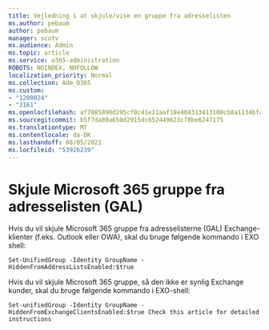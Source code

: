 ```yaml
---
title: Vejledning i at skjule/vise en gruppe fra adresselisten
ms.author: pebaum
author: pebaum
manager: scotv
ms.audience: Admin
ms.topic: article
ms.service: o365-administration
ROBOTS: NOINDEX, NOFOLLOW
localization_priority: Normal
ms.collection: Adm_O365
ms.custom:
- "1200024"
- "3161"
ms.openlocfilehash: af7085890d295cf0c41e11aaf18e404313413100cb8a1134bfac051d5fa26996
ms.sourcegitcommit: b5f7da89a650d2915dc652449623c78be6247175
ms.translationtype: MT
ms.contentlocale: da-DK
ms.lasthandoff: 08/05/2021
ms.locfileid: "53926239"
---
```

# <a name="hide-microsoft-365-group-from-address-list-gal"></a>Skjule Microsoft 365 gruppe fra adresselisten (GAL)

Hvis du vil skjule Microsoft 365 gruppe fra adresselisterne (GAL) Exchange-klienter (f.eks. Outlook eller OWA), skal du bruge følgende kommando i EXO shell:

`Set-UnifiedGroup -Identity GroupName -HiddenFromAddressListsEnabled:$true`

Hvis du vil skjule Microsoft 365 gruppe, så den ikke er synlig Exchange kunder, skal du bruge følgende kommando i EXO-shell:

`Set-unifiedGroup -Identity GroupName -HiddenFromExchangeClientsEnabled:$true
Check this article for detailed instructions`

